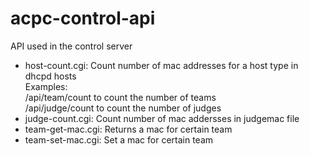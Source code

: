 # acpc-control-api
API used in the control server
* host-count.cgi: Count number of mac addresses for a host type in dhcpd hosts<br>
Examples:<br>
 /api/team/count to count the number of teams<br>
 /api/judge/count to count the number of judges<br>
* judge-count.cgi: Count number of mac addersses in judgemac file
* team-get-mac.cgi: Returns a mac for certain team
* team-set-mac.cgi: Set a mac for certain team
